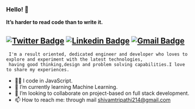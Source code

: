 ### Hello! 👋

**It’s harder to read code than to write it.**


[![Twitter Badge](https://img.shields.io/badge/-@ManiTrip3-1ca0f1?style=flat-square&labelColor=1ca0f1&logo=twitter&logoColor=white&link=https://twitter.com/ManiTrip3)](https://twitter.com/ManiTrip3) [![Linkedin Badge](https://img.shields.io/badge/-shivammanitripathi-blue?style=flat-square&logo=Linkedin&logoColor=white&link=https://www.linkedin.com/in/shivammanitripathi/)](https://www.linkedin.com/in/shivammanitripathi/) 
[![Gmail Badge](https://img.shields.io/badge/-shivamtripathi214@gmail.com-c14438?style=flat-square&logo=Gmail&logoColor=white&link=mailto:shivamtripathi214@gmail.com)](shivamtripathi214@gmail.com)
---


``` 
 I'm a result oriented, dedicated engineer and developer who loves to explore and experiment with the latest technologies,
 having good thinking,design and problem solving capabilities.I love to share my experiences.
```
- 🐱‍👤 I code in JavaScript.
- 🌱 I’m currently learning Machine Learning.
- 👯 I’m looking to collaborate on project-based on full stack development. 
- 📫 How to reach me: through mail shivamtripathi214@gmail.com


<!--
**geekcodershivam/geekcodershivam** is a ✨ _special_ ✨ repository because its `README.md` (this file) appears on your GitHub profile.

Here are some ideas to get you started:

- 🔭 I’m currently working on ...
- 🌱 I’m currently learning ...
- 👯 I’m looking to collaborate on ...
- 🤔 I’m looking for help with ...
- 💬 Ask me about ...
- 📫 How to reach me: ...
- 😄 Pronouns: ...
- ⚡ Fun fact: ...
-->
